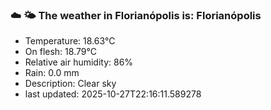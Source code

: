 ### ☁️ 🌤️  The weather in Florianópolis is: Florianópolis

- Temperature: 18.63°C
- On flesh: 18.79°C
- Relative air humidity: 86%
- Rain: 0.0 mm
- Description: Clear sky
- last updated: 2025-10-27T22:16:11.589278
